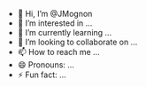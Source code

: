 - 👋 Hi, I’m @JMognon
- 👀 I’m interested in ...
- 🌱 I’m currently learning ...
- 💞️ I’m looking to collaborate on ...
- 📫 How to reach me ...
- 😄 Pronouns: ...
- ⚡ Fun fact: ...

<!---
JMognon/JMognon is a ✨ special ✨ repository because its `README.md` (this file) appears on your GitHub profile.
You can click the Preview link to take a look at your changes.
--->
